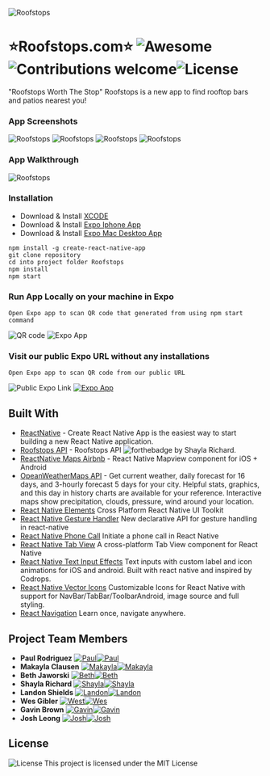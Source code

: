 ![Roofstops](https://github.com/Roofstops/Roofstops/blob/master/images/logoreadme.png)
# ⭐️Roofstops.com⭐️ ![Awesome](https://cdn.rawgit.com/sindresorhus/awesome/d7305f38d29fed78fa85652e3a63e154dd8e8829/media/badge.svg)![Contributions welcome](https://img.shields.io/badge/contributions-welcome-orange.svg)![License](https://img.shields.io/badge/license-MIT-blue.svg)

"Roofstops Worth The Stop" Roofstops is a new app to find rooftop bars and patios nearest you!

### App Screenshots
![Roofstops](https://github.com/Roofstops/Roofstops/blob/master/images/1.png)
![Roofstops](https://github.com/Roofstops/Roofstops/blob/master/images/2.png)
![Roofstops](https://github.com/Roofstops/Roofstops/blob/master/images/3.png)
![Roofstops](https://github.com/Roofstops/Roofstops/blob/master/images/4.png)

### App Walkthrough
![Roofstops](https://github.com/Roofstops/Roofstops/blob/master/images/walkthrough.gif)

### Installation

* Download & Install [XCODE](https://developer.apple.com/xcode/)
* Download & Install [Expo Iphone App](https://itunes.apple.com/us/app/expo-client/id982107779?mt=8)
* Download & Install [Expo Mac Desktop App](https://github.com/expo/xde/releases)

```
npm install -g create-react-native-app
git clone repository
cd into project folder Roofstops
npm install
npm start
```
### Run App Locally on your machine in Expo

```
Open Expo app to scan QR code that generated from using npm start command
```
![QR code](https://github.com/Roofstops/Roofstops/blob/master/images/qr.png)
![Expo App](https://github.com/Roofstops/Roofstops/blob/master/images/expo.png)

### Visit our public Expo URL without any installations

```
Open Expo app to scan QR code from our public URL
```
![Public Expo Link](https://expo.io/@geebrown43/roofstops_dnvr)
[![Expo App](https://github.com/Roofstops/Roofstops/blob/master/images/expopublic.png)](https://expo.io/@geebrown43/roofstops_dnvr)



## Built With

* [ReactNative](https://facebook.github.io/react-native/docs/getting-started.html) - Create React Native App is the easiest way to start building a new React Native application.
* [Roofstops API](https://thawing-anchorage-35743.herokuapp.com/api/locations) - Roofstops API ![forthebadge](http://forthebadge.com/badges/built-with-love.svg) by Shayla Richard.
* [ReactNative Maps Airbnb](https://github.com/react-community/react-native-maps) - React Native Mapview component for iOS + Android
* [OpeanWeatherMaps API](https://openweathermap.org/) - Get current weather, daily forecast for 16 days, and 3-hourly forecast 5 days for your city. Helpful stats, graphics, and this day in history charts are available for your reference. Interactive maps show precipitation, clouds, pressure, wind around your location.
* [React Native Elements](https://github.com/react-native-training/react-native-elements) Cross Platform React Native UI Toolkit
* [React Native Gesture Handler](https://github.com/kmagiera/react-native-gesture-handler) New declarative API for gesture handling in react-native
* [React Native Phone Call](https://github.com/tiaanduplessis/react-native-phone-call) Initiate a phone call in React Native
* [React Native Tab View](https://github.com/react-native-community/react-native-tab-view) A cross-platform Tab View component for React Native
* [React Native Text Input Effects](https://github.com/halilb/react-native-textinput-effects) Text inputs with custom label and icon animations for iOS and android. Built with react native and inspired by Codrops.
* [React Native Vector Icons](https://github.com/oblador/react-native-vector-icons) Customizable Icons for React Native with support for NavBar/TabBar/ToolbarAndroid, image source and full styling.
* [React Navigation](https://github.com/react-community/react-navigation) Learn once, navigate anywhere. 

## Project Team Members

* **Paul Rodriguez** [![Paul](https://github.com/Roofstops/Roofstops/blob/master/images/li.png)](https://www.linkedin.com/in/prdesignwork/)[![Paul](https://github.com/Roofstops/Roofstops/blob/master/images/gh.png)](https://github.com/prdesignwork)
* **Makayla Clausen** [![Makayla](https://github.com/Roofstops/Roofstops/blob/master/images/li.png)](https://www.linkedin.com/in/mclausen792/)[![Makayla](https://github.com/Roofstops/Roofstops/blob/master/images/gh.png)](https://github.com/mclausen792)
* **Beth Jaworski** [![Beth](https://github.com/Roofstops/Roofstops/blob/master/images/li.png)](https://www.linkedin.com/in/bethjaw/)[![Beth](https://github.com/Roofstops/Roofstops/blob/master/images/gh.png)](https://github.com/bethjaw)
* **Shayla Richard** [![Shayla](https://github.com/Roofstops/Roofstops/blob/master/images/li.png)](https://www.linkedin.com/in/shaylarichard/)[![Shayla](https://github.com/Roofstops/Roofstops/blob/master/images/gh.png)](https://github.com/Shayla303)
* **Landon Shields** [![Landon](https://github.com/Roofstops/Roofstops/blob/master/images/li.png)](https://www.linkedin.com/in/landonwshields/)[![Landon](https://github.com/Roofstops/Roofstops/blob/master/images/gh.png)](https://github.com/landonwshields)
* **Wes Gibler** [![West](https://github.com/Roofstops/Roofstops/blob/master/images/li.png)](https://www.linkedin.com/in/giblerw/)[![Wes](https://github.com/Roofstops/Roofstops/blob/master/images/gh.png)](https://github.com/giblerw)
* **Gavin Brown** [![Gavin](https://github.com/Roofstops/Roofstops/blob/master/images/li.png)](https://www.linkedin.com/in/geebrown43/)[![Gavin](https://github.com/Roofstops/Roofstops/blob/master/images/gh.png)](https://github.com/geebrown43)
* **Josh Leong** [![Josh](https://github.com/Roofstops/Roofstops/blob/master/images/li.png)](https://www.linkedin.com/in/joshleong/)[![Josh](https://github.com/Roofstops/Roofstops/blob/master/images/gh.png)](https://github.com/leodotng)

## License
![License](https://img.shields.io/badge/license-MIT-blue.svg)
This project is licensed under the MIT License

